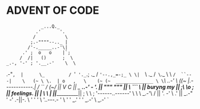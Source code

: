 # ADVENT OF CODE

                 _...Q._
               .'       '.
              /           \
             ;.-""""--.._ |
            /'-._____..-'\|
          .' ;  o   o    |`;
         /  /|   ()      ;  \
    _.-, '-' ; '.__.-'    \  \
.-"`,  |      \_         / `'`
 '._`.; ._    / `'--.,_=-;_
    \ \|  `\ .\_     /`  \ `._
     \ \    `/  ``---|    \   (~
      \ \.  | o   ,   \    (~ (~  ______________
       \ \`_\ _..-'    \  (\(~   |.------------.|
        \/  ``        / \(~/     ||  V      C  ||
         \__    __..-' -   '.    || """    """ ||
          \ \```             \   || buryng my  ||
          ;\ \o               ;  || feelings.  ||
          | \ \               |  ||____________||
          ;  \ \              ;  '------..------'
           \  \ \ _.-'\      /          ||
            '. \-'     \   .'           ||
           _.-"  '      \-'           .-||-.
           \ '  ' '      \           '..---.- '
            \  ' '      _.'
             \' '   _.-'
              \ _.-'
               `
